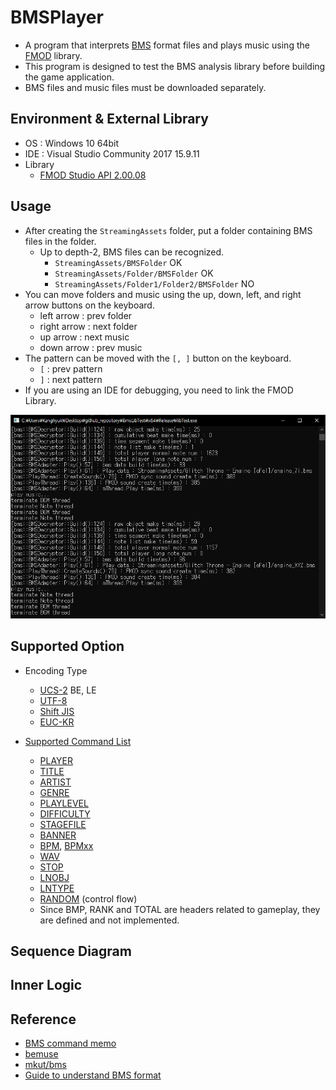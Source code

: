 # BMSPlayer

* A program that interprets [BMS](http://hitkey.nekokan.dyndns.info/cmds.htm#MEMO-ABOUT-BMS-FORMAT-SPECIFICATION) format files and plays music using the [FMOD](https://www.fmod.com/) library.
* This program is designed to test the BMS analysis library before building the game application.
* BMS files and music files must be downloaded separately.

## Environment & External Library

* OS : Windows 10 64bit
* IDE : Visual Studio Community 2017 15.9.11
* Library
  * [FMOD Studio API 2.00.08](https://www.fmod.com/download)

## Usage

* After creating the `StreamingAssets` folder, put a folder containing BMS files in the folder.
  * Up to depth-2, BMS files can be recognized.
    * `StreamingAssets/BMSFolder` OK
    * `StreamingAssets/Folder/BMSFolder` OK
    * `StreamingAssets/Folder1/Folder2/BMSFolder` NO
* You can move folders and music using the up, down, left, and right arrow buttons on the keyboard.
  * left arrow : prev folder
  * right arrow : next folder
  * up arrow : next music
  * down arrow : prev music
* The pattern can be moved with the `[, ]` button on the keyboard.
  * `[` : prev pattern
  * `]` : next pattern
* If you are using an IDE for debugging, you need to link the FMOD Library.

![](result.png)

## Supported Option

* Encoding Type
  * [UCS-2](https://en.wikipedia.org/wiki/Universal_Coded_Character_Set) BE, LE
  * [UTF-8](https://en.wikipedia.org/wiki/UTF-8)
  * [Shift JIS](https://en.wikipedia.org/wiki/Shift_JIS)
  * [EUC-KR](https://en.wikipedia.org/wiki/Extended_Unix_Code#EUC-KR)

* [Supported Command List](http://hitkey.nekokan.dyndns.info/cmds.htm#MEMO-ABOUT-BMS-FORMAT-SPECIFICATION)
  * [PLAYER](http://hitkey.nekokan.dyndns.info/cmds.htm#PLAYER)
  * [TITLE](http://hitkey.nekokan.dyndns.info/cmds.htm#TITLE)
  * [ARTIST](http://hitkey.nekokan.dyndns.info/cmds.htm#ARTIST)
  * [GENRE](http://hitkey.nekokan.dyndns.info/cmds.htm#GENRE)
  * [PLAYLEVEL](http://hitkey.nekokan.dyndns.info/cmds.htm#PLAYLEVEL)
  * [DIFFICULTY](http://hitkey.nekokan.dyndns.info/cmds.htm#DIFFICULTY)
  * [STAGEFILE](http://hitkey.nekokan.dyndns.info/cmds.htm#STAGEFILE)
  * [BANNER](http://hitkey.nekokan.dyndns.info/cmds.htm#BANNER)
  * [BPM](http://hitkey.nekokan.dyndns.info/cmds.htm#BPM), [BPMxx](http://hitkey.nekokan.dyndns.info/cmds.htm#BPMXX)
  * [WAV](http://hitkey.nekokan.dyndns.info/cmds.htm#WAVXX)
  * [STOP](http://hitkey.nekokan.dyndns.info/cmds.htm#STOPXX)
  * [LNOBJ](http://hitkey.nekokan.dyndns.info/cmds.htm#LNOBJ)
  * [LNTYPE](http://hitkey.nekokan.dyndns.info/cmds.htm#LNTYPE-1)
  * [RANDOM](http://hitkey.nekokan.dyndns.info/cmds.htm#RANDOM) (control flow)
  * Since BMP, RANK and TOTAL are headers related to gameplay, they are defined and not implemented.

## Sequence Diagram

## Inner Logic

## Reference

* [BMS command memo](http://hitkey.nekokan.dyndns.info/cmds.htm#CHARSET)
* [bemuse](https://github.com/bemusic/bemuse)
* [mkut/bms](https://github.com/mkut/bms/tree/master/BMSLib.Test)
* [Guide to understand BMS format](http://cosmic.mearie.org/2005/03/bmsguide/)